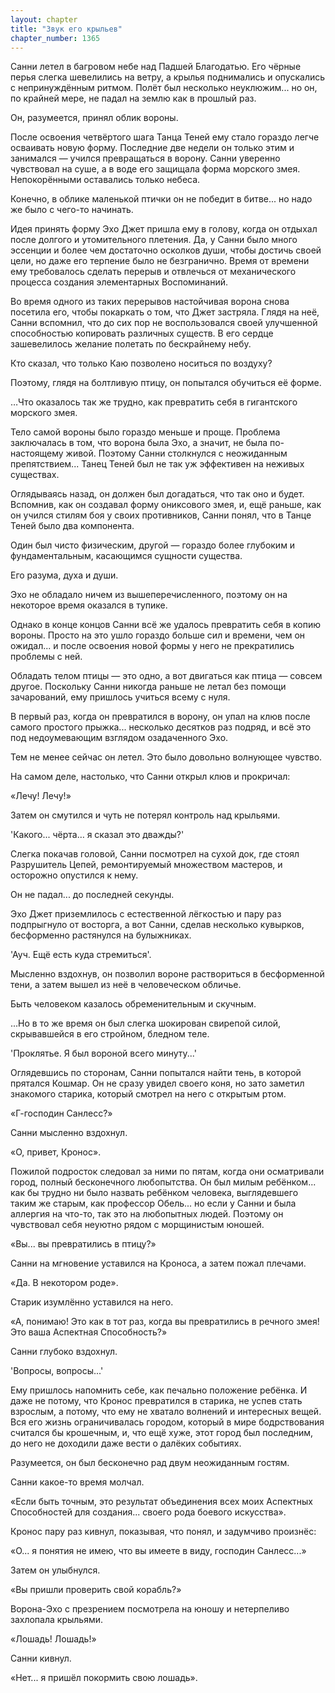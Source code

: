 ```yaml
---
layout: chapter
title: "Звук его крыльев"
chapter_number: 1365
---
```




Санни летел в багровом небе над Падшей Благодатью. Его чёрные перья слегка шевелились на ветру, а крылья поднимались и опускались с непринуждённым ритмом. Полёт был несколько неуклюжим... но он, по крайней мере, не падал на землю как в прошлый раз.

Он, разумеется, принял облик вороны.

После освоения четвёртого шага Танца Теней ему стало гораздо легче осваивать новую форму. Последние две недели он только этим и занимался — учился превращаться в ворону. Санни уверенно чувствовал на суше, а в воде его защищала форма морского змея. Непокорёнными оставались только небеса.

Конечно, в облике маленькой птички он не победит в битве... но надо же было с чего-то начинать.

Идея принять форму Эхо Джет пришла ему в голову, когда он отдыхал после долгого и утомительного плетения. Да, у Санни было много эссенции и более чем достаточно осколков души, чтобы достичь своей цели, но даже его терпение было не безгранично. Время от времени ему требовалось сделать перерыв и отвлечься от механического процесса создания элементарных Воспоминаний.

Во время одного из таких перерывов настойчивая ворона снова посетила его, чтобы покаркать о том, что Джет застряла. Глядя на неё, Санни вспомнил, что до сих пор не воспользовался своей улучшенной способностью копировать различных существ. В его сердце зашевелилось желание полетать по бескрайнему небу.

Кто сказал, что только Каю позволено носиться по воздуху?

Поэтому, глядя на болтливую птицу, он попытался обучиться её форме.

…Что оказалось так же трудно, как превратить себя в гигантского морского змея.

Тело самой вороны было гораздо меньше и проще. Проблема заключалась в том, что ворона была Эхо, а значит, не была по-настоящему живой. Поэтому Санни столкнулся с неожиданным препятствием... Танец Теней был не так уж эффективен на неживых существах.

Оглядываясь назад, он должен был догадаться, что так оно и будет. Вспомнив, как он создавал форму ониксового змея, и, ещё раньше, как он учился стилям боя у своих противников, Санни понял, что в Танце Теней было два компонента.

Один был чисто физическим, другой — гораздо более глубоким и фундаментальным, касающимся сущности существа.

Его разума, духа и души.

Эхо не обладало ничем из вышеперечисленного, поэтому он на некоторое время оказался в тупике.

Однако в конце концов Санни всё же удалось превратить себя в копию вороны. Просто на это ушло гораздо больше сил и времени, чем он ожидал... и после освоения новой формы у него не прекратились проблемы с ней.

Обладать телом птицы — это одно, а вот двигаться как птица — совсем другое. Поскольку Санни никогда раньше не летал без помощи зачарований, ему пришлось учиться всему с нуля.

В первый раз, когда он превратился в ворону, он упал на клюв после самого простого прыжка... несколько десятков раз подряд, и всё это под недоумевающим взглядом озадаченного Эхо.

Тем не менее сейчас он летел. Это было довольно волнующее чувство.

На самом деле, настолько, что Санни открыл клюв и прокричал:

«Лечу! Лечу!»

Затем он смутился и чуть не потерял контроль над крыльями.

'Какого... чёрта… я сказал это дважды?'

Слегка покачав головой, Санни посмотрел на сухой док, где стоял Разрушитель Цепей, ремонтируемый множеством мастеров, и осторожно опустился к нему.

Он не падал... до последней секунды.

Эхо Джет приземлилось с естественной лёгкостью и пару раз подпрыгнуло от восторга, а вот Санни, сделав несколько кувырков, бесформенно растянулся на булыжниках.

'Ауч. Ещё есть куда стремиться'.

Мысленно вздохнув, он позволил вороне раствориться в бесформенной тени, а затем вышел из неё в человеческом обличье.

Быть человеком казалось обременительным и скучным.

...Но в то же время он был слегка шокирован свирепой силой, скрывавшейся в его стройном, бледном теле.

'Проклятье. Я был вороной всего минуту...'

Оглядевшись по сторонам, Санни попытался найти тень, в которой прятался Кошмар. Он не сразу увидел своего коня, но зато заметил знакомого старика, который смотрел на него с открытым ртом.

«Г-господин Санлесс?»

Санни мысленно вздохнул.

«О, привет, Кронос».

Пожилой подросток следовал за ними по пятам, когда они осматривали город, полный бесконечного любопытства. Он был милым ребёнком... как бы трудно ни было назвать ребёнком человека, выглядевшего таким же старым, как профессор Обель... но если у Санни и была аллергия на что-то, так это на любопытных людей. Поэтому он чувствовал себя неуютно рядом с морщинистым юношей.

«Вы... вы превратились в птицу?»

Санни на мгновение уставился на Кроноса, а затем пожал плечами.

«Да. В некотором роде».

Старик изумлённо уставился на него.

«А, понимаю! Это как в тот раз, когда вы превратились в речного змея! Это ваша Аспектная Способность?»

Санни глубоко вздохнул.

'Вопросы, вопросы...'

Ему пришлось напомнить себе, как печально положение ребёнка. И даже не потому, что Кронос превратился в старика, не успев стать взрослым, а потому, что ему не хватало волнений и интересных вещей. Вся его жизнь ограничивалась городом, который в мире бодрствования считался бы крошечным, и, что ещё хуже, этот город был последним, до него не доходили даже вести о далёких событиях.

Разумеется, он был бесконечно рад двум неожиданным гостям.

Санни какое-то время молчал.

«Если быть точным, это результат объединения всех моих Аспектных Способностей для создания... своего рода боевого искусства».

Кронос пару раз кивнул, показывая, что понял, и задумчиво произнёс:

«О... я понятия не имею, что вы имеете в виду, господин Санлесс...»

Затем он улыбнулся.

«Вы пришли проверить свой корабль?»

Ворона-Эхо с презрением посмотрела на юношу и нетерпеливо захлопала крыльями.

«Лошадь! Лошадь!»

Санни кивнул.

«Нет... я пришёл покормить свою лошадь».

